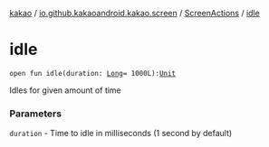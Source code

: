[kakao](../../index.md) / [io.github.kakaoandroid.kakao.screen](../index.md) / [ScreenActions](index.md) / [idle](./idle.md)

# idle

`open fun idle(duration: `[`Long`](https://kotlinlang.org/api/latest/jvm/stdlib/kotlin/-long/index.html)` = 1000L): `[`Unit`](https://kotlinlang.org/api/latest/jvm/stdlib/kotlin/-unit/index.html)

Idles for given amount of time

### Parameters

`duration` - Time to idle in milliseconds (1 second by default)